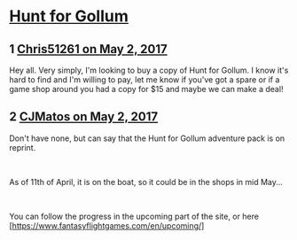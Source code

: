 # [Hunt for Gollum](https://community.fantasyflightgames.com/topic/248702-hunt-for-gollum/)

## 1 [Chris51261 on May 2, 2017](https://community.fantasyflightgames.com/topic/248702-hunt-for-gollum/?do=findComment&comment=2764602)

Hey all. Very simply, I'm looking to buy a copy of Hunt for Gollum. I know it's hard to find and I'm willing to pay, let me know if you've got a spare or if a game shop around you had a copy for $15 and maybe we can make a deal!

## 2 [CJMatos on May 2, 2017](https://community.fantasyflightgames.com/topic/248702-hunt-for-gollum/?do=findComment&comment=2764734)

Don't have none, but can say that the Hunt for Gollum adventure pack is on reprint.

 

As of 11th of April, it is on the boat, so it could be in the shops in mid May...

 

You can follow the progress in the upcoming part of the site, or here [https://www.fantasyflightgames.com/en/upcoming/]

